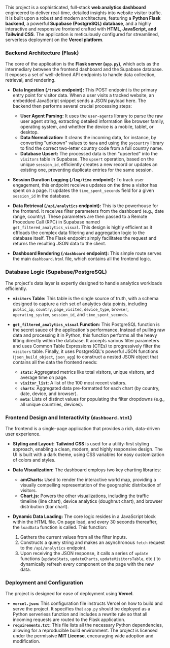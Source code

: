 This project is a sophisticated, full-stack **web analytics dashboard** engineered to deliver real-time, detailed insights into website visitor traffic. It is built upon a robust and modern architecture, featuring a **Python Flask backend**, a powerful **Supabase (PostgreSQL) database**, and a highly interactive and responsive frontend crafted with **HTML, JavaScript, and Tailwind CSS**. The application is meticulously configured for streamlined, serverless deployment on the **Vercel platform**.

### **Backend Architecture (Flask)**

The core of the application is the **Flask server (`app.py`)**, which acts as the intermediary between the frontend dashboard and the Supabase database. It exposes a set of well-defined API endpoints to handle data collection, retrieval, and rendering.

* **Data Ingestion (`/track` endpoint):** This POST endpoint is the primary entry point for visitor data. When a user visits a tracked website, an embedded JavaScript snippet sends a JSON payload here. The backend then performs several crucial processing steps:
    * **User Agent Parsing:** It uses the `user-agents` library to parse the raw user agent string, extracting detailed information like browser family, operating system, and whether the device is a mobile, tablet, or desktop.
    * **Data Normalization:** It cleans the incoming data, for instance, by converting "unknown" values to `None` and using the `pycountry` library to find the correct two-letter country code from a full country name.
    * **Database Upsert:** The processed data is then "upserted" into the `visitors` table in Supabase. The `upsert` operation, based on the unique `session_id`, efficiently creates a new record or updates an existing one, preventing duplicate entries for the same session.

* **Session Duration Logging (`/log/time` endpoint):** To track user engagement, this endpoint receives updates on the time a visitor has spent on a page. It updates the `time_spent_seconds` field for a given `session_id` in the database.

* **Data Retrieval (`/api/analytics` endpoint):** This is the powerhouse for the frontend. It receives filter parameters from the dashboard (e.g., date range, country). These parameters are then passed to a Remote Procedure Call (RPC) in Supabase named `get_filtered_analytics_visual`. This design is highly efficient as it offloads the complex data filtering and aggregation logic to the database itself. The Flask endpoint simply facilitates the request and returns the resulting JSON data to the client.

* **Dashboard Rendering (`/dashboard` endpoint):** This simple route serves the main `dashboard.html` file, which contains all the frontend logic.

### **Database Logic (Supabase/PostgreSQL)**

The project's data layer is expertly designed to handle analytics workloads efficiently.

* **`visitors` Table:** This table is the single source of truth, with a schema designed to capture a rich set of analytics data points, including `public_ip`, `country`, `page_visited`, `device_type`, `browser`, `operating_system`, `session_id`, and `time_spent_seconds`.

* **`get_filtered_analytics_visual` Function:** This PostgreSQL function is the secret sauce of the application's performance. Instead of pulling raw data and processing it in Python, this function performs all the heavy lifting directly within the database. It accepts various filter parameters and uses Common Table Expressions (CTEs) to progressively filter the `visitors` table. Finally, it uses PostgreSQL's powerful JSON functions (`json_build_object`, `json_agg`) to construct a nested JSON object that contains all the data the frontend needs:
    * **`stats`**: Aggregated metrics like total visitors, unique visitors, and average time on page.
    * **`visitor_list`**: A list of the 100 most recent visitors.
    * **`charts`**: Aggregated data pre-formatted for each chart (by country, date, device, and browser).
    * **`meta`**: Lists of distinct values for populating the filter dropdowns (e.g., all unique countries, devices).
   

### **Frontend Design and Interactivity (`dashboard.html`)**

The frontend is a single-page application that provides a rich, data-driven user experience.

* **Styling and Layout:** **Tailwind CSS** is used for a utility-first styling approach, enabling a clean, modern, and highly responsive design. The UI is built with a dark theme, using CSS variables for easy customization of colors and styles.

* **Data Visualization:** The dashboard employs two key charting libraries:
    * **amCharts:** Used to render the interactive world map, providing a visually compelling representation of the geographic distribution of visitors.
    * **Chart.js:** Powers the other visualizations, including the traffic timeline (line chart), device analytics (doughnut chart), and browser distribution (bar chart).

* **Dynamic Data Loading:** The core logic resides in a JavaScript block within the HTML file. On page load, and every 30 seconds thereafter, the `loadData` function is called. This function:
    1.  Gathers the current values from all the filter inputs.
    2.  Constructs a query string and makes an asynchronous `fetch` request to the `/api/analytics` endpoint.
    3.  Upon receiving the JSON response, it calls a series of `update` functions (`updateStats`, `updateCharts`, `updateVisitorsTable`, etc.) to dynamically refresh every component on the page with the new data.

### **Deployment and Configuration**

The project is designed for ease of deployment using **Vercel**.

* **`vercel.json`:** This configuration file instructs Vercel on how to build and serve the project. It specifies that `app.py` should be deployed as a Python serverless function and includes a rewrite rule so that all incoming requests are routed to the Flask application.
* **`requirements.txt`:** This file lists all the necessary Python dependencies, allowing for a reproducible build environment. The project is licensed under the permissive **MIT License**, encouraging wide adoption and modification.

